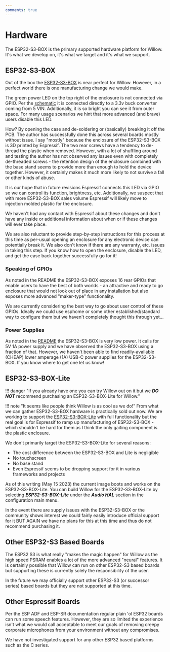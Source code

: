```yaml
---
comments: true
---
```


# Hardware

The ESP32-S3-BOX is the primary supported hardware platform for Willow. It's what we develop on, it's what we target and it's what we support.

## ESP32-S3-BOX

Out of the box the [ESP32-S3-BOX](https://github.com/espressif/esp-box/blob/master/docs/hardware_overview/esp32_s3_box/hardware_overview_for_box.md) is near perfect for Willow. However, in a perfect world there is one manufacturing change we would make.

The green power LED on the top right of the enclosure is not connected via GPIO. Per the [schematic](https://github.com/espressif/esp-box/blob/master/hardware/esp32_s3_box_v2.5/schematic/SCH_ESP32-S3-BOX_V2.5_20211011.pdf) it is connected directly to a 3.3v buck converter coming from 5 VIN. Additionally, it is so bright you can see it from outer space. For many usage scenarios we hint that more advanced (and brave) users disable this LED.

How? By opening the case and de-soldering or (basically) breaking it off the PCB. The author has successfully done this across several boards mostly without issue. I say "mostly" because the enclosure of the ESP32-S3-BOX is 3D printed by Espressif. The two rear screws have a tendency to de-thread the plastic when removed. However, with a lot of shuffling around and testing the author has not observed any issues even with completely de-threaded screws - the retention design of the enclosure combined with the base stand seems to provide more than enough to hold the device together. However, it certainly makes it much more likely to not survive a fall or other kinds of abuse.

It is our hope that in future revisions Espressif connects this LED via GPIO so we can control its function, brightness, etc. Additionally, we suspect that with more ESP32-S3-BOX sales volume Espressif will likely move to injection molded plastic for the enclosure.

We haven't had any contact with Espressif about these changes and don't have any inside or additional information about when or if these changes will ever take place.

We are also reluctant to provide step-by-step instructions for this process at this time as per-usual opening an enclosure for any electronic device can potentially break it. We also don't know if there are any warranty, etc. issues in taking this step. If you know how to open the enclosure, disable the LED, and get the case back together successfully go for it!

### Speaking of GPIOs

As noted in the README the ESP32-S3-BOX exposes 16 rear GPIOs that enable users to have the best of both worlds - an attractive and ready to go enclosure that would not look out of place in any installation but also exposes more advanced "maker-type" functionality.

We are currently considering the best way to go about user control of these GPIOs. Ideally we could use esphome or some other established/standard way to configure them but we haven't completely thought this through yet...

### Power Supplies

As noted in the [README](https://github.com/toverainc/willow/blob/main/README.md) the ESP32-S3-BOX is very low power. It calls for 5V 1A power supply and we have observed the ESP32-S3-BOX using a fraction of that. However, we haven't been able to find readily-available (CHEAP) lower amperage (1A) USB-C power supplies for the ESP32-S3-BOX. If you know where to get one let us know!

## ESP32-S3-BOX-Lite

!!! danger "If you already have one you can try Willow out on it but we ***DO NOT*** recommend purchasing an ESP32-S3-BOX-Lite for Willow."

!!! note "It seems like people think Willow is as cool as we do!" 
    From what we can gather ESP32-S3-BOX hardware is practically sold out now. We are working to support the [ESP32-S3-BOX-Lite](https://github.com/espressif/esp-box/blob/master/docs/hardware_overview/esp32_s3_box_lite/hardware_overview_for_lite.md) with full functionality but the real goal is for Espressif to ramp up manufacturing of ESP32-S3-BOX - which shouldn't be hard for them as I think the only gaiting component is the plastic enclosure.

We don't primarily target the ESP32-S3-BOX-Lite for several reasons:

- The cost difference between the ESP32-S3-BOX and Lite is negligible
- No touchscreen
- No base stand
- Even Espressif seems to be dropping support for it in various frameworks and projects

As of this writing (May 15 2023) the current image boots and works on the ESP32-S3-BOX-Lite. You can build Willow for the ESP32-S3-BOX-Lite by selecting ***ESP32-S3-BOX-Lite*** under the ***Audio HAL*** section in the configuration main menu.

In the event there are supply issues with the ESP32-S3-BOX or the community shows interest we could fairly easily introduce official support for it BUT AGAIN we have no plans for this at this time and thus do not recommend purchasing it.

## Other ESP32-S3 Based Boards

The ESP32 S3 is what really "makes the magic happen" for Willow as the high speed PSRAM enables a lot of the more advanced "neural" features. It is certainly possible that Willow can run on other ESP32-S3 based boards but supporting these is currently solely the responsibility of the user.

In the future we may officially support other ESP32-S3 (or successor series) based boards but they are not supported at this time.

## Other Espressif Boards

Per the ESP ADF and ESP-SR documentation regular plain 'ol ESP32 boards can run some speech features. However, they are so limited the experience isn't what we would call acceptable to meet our goals of removing creepy corporate microphones from your environment without any compromises.

We have not investigated support for any other ESP32 based platforms such as the C series.